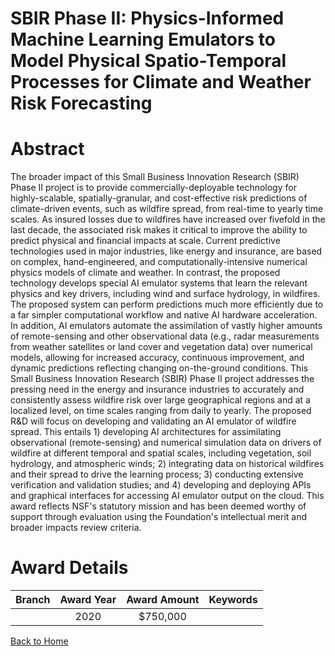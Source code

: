 
SBIR Phase II: Physics-Informed Machine Learning Emulators to Model Physical Spatio-Temporal Processes for Climate and Weather Risk Forecasting
===============================================================================================================================================

# Abstract


The broader impact of this Small Business Innovation Research (SBIR) Phase II project is to provide commercially-deployable technology for highly-scalable, spatially-granular, and cost-effective risk predictions of climate-driven events, such as wildfire spread, from real-time to yearly time scales. As insured losses due to wildfires have increased over fivefold in the last decade, the associated risk makes it critical to improve the ability to predict physical and financial impacts at scale. Current predictive technologies used in major industries, like energy and insurance, are based on complex, hand-engineered, and computationally-intensive numerical physics models of climate and weather. In contrast, the proposed technology develops special AI emulator systems that learn the relevant physics and key drivers, including wind and surface hydrology, in wildfires. The proposed system can perform predictions much more efficiently due to a far simpler computational workflow and native AI hardware acceleration. In addition, AI emulators automate the assimilation of vastly higher amounts of remote-sensing and other observational data (e.g., radar measurements from weather satellites or land cover and vegetation data) over numerical models, allowing for increased accuracy, continuous improvement, and dynamic predictions reflecting changing on-the-ground conditions. This Small Business Innovation Research (SBIR) Phase II project addresses the pressing need in the energy and insurance industries to accurately and consistently assess wildfire risk over large geographical regions and at a localized level, on time scales ranging from daily to yearly. The proposed R&D will focus on developing and validating an AI emulator of wildfire spread. This entails 1) developing AI architectures for assimilating observational (remote-sensing) and numerical simulation data on drivers of wildfire at different temporal and spatial scales, including vegetation, soil hydrology, and atmospheric winds; 2) integrating data on historical wildfires and their spread to drive the learning process; 3) conducting extensive verification and validation studies; and 4) developing and deploying APIs and graphical interfaces for accessing AI emulator output on the cloud. This award reflects NSF's statutory mission and has been deemed worthy of support through evaluation using the Foundation's intellectual merit and broader impacts review criteria.  

# Award Details

|Branch|Award Year|Award Amount|Keywords|
| :---: | :---: | :---: | :---: |
||2020|$750,000||
  
  


[Back to Home](https://github.com/chrischow/dod_sbir_awards/Reports/JT/#586)